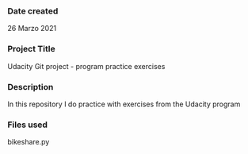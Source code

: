 ### Date created
26 Marzo 2021

### Project Title
Udacity Git project - program practice exercises

### Description
In this repository I do practice with exercises from the Udacity program

### Files used
bikeshare.py




